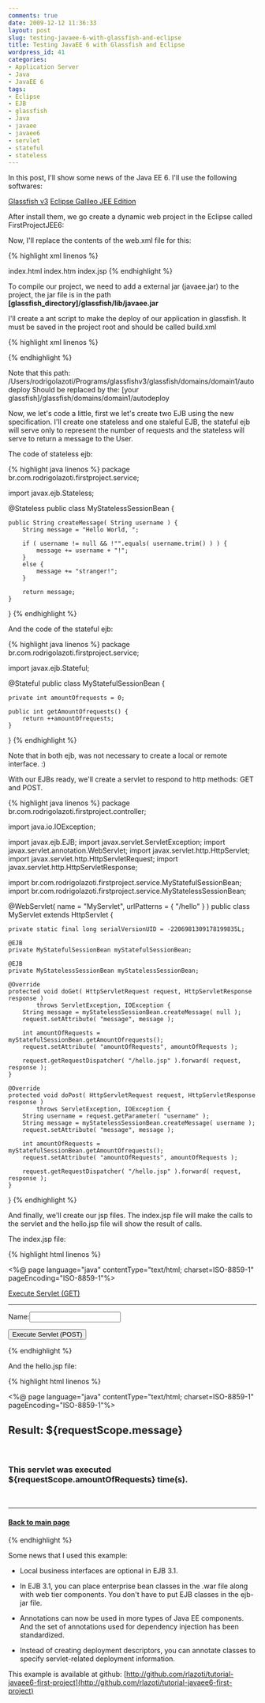 ```yaml
---
comments: true
date: 2009-12-12 11:36:33
layout: post
slug: testing-javaee-6-with-glassfish-and-eclipse
title: Testing JavaEE 6 with Glassfish and Eclipse
wordpress_id: 41
categories:
- Application Server
- Java
- JavaEE 6
tags:
- Eclipse
- EJB
- glassfish
- Java
- javaee
- javaee6
- servlet
- stateful
- stateless
---
```


In this post, I'll show some news of the Java EE 6.
I'll use the following softwares:

[Glassfish v3](http://java.sun.com/javaee/downloads/index.jsp)
[ Eclipse Galileo JEE Edition](www.eclipse.org/)

After install them, we go create a dynamic web project in the Eclipse called FirstProjectJEE6:

Now, I'll replace the contents of the web.xml file for this:

{% highlight xml linenos %}
<?xml version="1.0" encoding="UTF-8"?>
<web-app xmlns="http://java.sun.com/xml/ns/javaee" xmlns:xsi="http://www.w3.org/2001/XMLSchema-instance"
	xsi:schemaLocation="http://java.sun.com/xml/ns/javaee http://java.sun.com/xml/ns/javaee/web-app_3_0.xsd"
	version="3.0">
	<welcome-file-list>
		<welcome-file>index.html</welcome-file>
		<welcome-file>index.htm</welcome-file>
		<welcome-file>index.jsp</welcome-file>
	</welcome-file-list>
</web-app>
{% endhighlight %}

To compile our project, we need to add a external jar (javaee.jar) to the project, the jar file is in the path **[glassfish_directory]/glassfish/lib/javaee.jar**

I'll create a ant script to make the deploy of our application in glassfish. It must be saved in the project root and should be called build.xml

{% highlight xml linenos %}
<?xml version="1.0" encoding="UTF-8"?>
<project name="FirstProject JavaEE 6" basedir="." default="deploy">
	<property name="warfile" value="FirstProject" />
	<target name="create">
		<war destfile="${warfile}.war" webxml="WebContent/WEB-INF/web.xml" update="true">
			<classes dir="build/classes" />
			<fileset dir="WebContent">
				<exclude name="WEB-INF/web.xml" />
			</fileset>
		</war>
	</target>
	<target name="copy">
		<copy todir="/Users/rodrigolazoti/Programs/glassfishv3/glassfish/domains/domain1/autodeploy" overwrite="true">
			<fileset dir=".">
				<include name="*.war" />
			</fileset>
		</copy>
	</target>
	<target name="deploy">
		<antcall target="create" />
		<antcall target="copy" />
	</target>
</project>
{% endhighlight %}

Note that this path:
/Users/rodrigolazoti/Programs/glassfishv3/glassfish/domains/domain1/autodeploy
Should be replaced by the:
[your glassfish]/glassfish/domains/domain1/autodeploy

Now, we let's code a little, first we let's create two EJB using the new specification.
I'll create one stateless and one staleful EJB, the stateful ejb will serve only to represent the number of requests and the stateless will serve to return a message to the User.

The code of stateless ejb:

{% highlight java linenos %}
package br.com.rodrigolazoti.firstproject.service;

import javax.ejb.Stateless;

@Stateless
public class MyStatelessSessionBean {

	public String createMessage( String username ) {
		String message = "Hello World, ";

		if ( username != null && !"".equals( username.trim() ) ) {
			message += username + "!";
		}
		else {
			message += "stranger!";
		}

		return message;
	}

}
{% endhighlight %}

And the code of the stateful ejb:

{% highlight java linenos %}
package br.com.rodrigolazoti.firstproject.service;

import javax.ejb.Stateful;

@Stateful
public class MyStatefulSessionBean {

	private int amountOfrequests = 0;

	public int getAmountOfrequests() {
		return ++amountOfrequests;
	}

}
{% endhighlight %}

Note that in both ejb, was not necessary to create a local or remote interface. :)

With our EJBs ready, we'll create a servlet to respond to http methods: GET and POST.

{% highlight java linenos %}
package br.com.rodrigolazoti.firstproject.controller;

import java.io.IOException;

import javax.ejb.EJB;
import javax.servlet.ServletException;
import javax.servlet.annotation.WebServlet;
import javax.servlet.http.HttpServlet;
import javax.servlet.http.HttpServletRequest;
import javax.servlet.http.HttpServletResponse;

import br.com.rodrigolazoti.firstproject.service.MyStatefulSessionBean;
import br.com.rodrigolazoti.firstproject.service.MyStatelessSessionBean;

@WebServlet( name = "MyServlet", urlPatterns = { "/hello" } )
public class MyServlet extends HttpServlet {

	private static final long serialVersionUID = -2206981309178199835L;

	@EJB
	private MyStatefulSessionBean myStatefulSessionBean;

	@EJB
	private MyStatelessSessionBean myStatelessSessionBean;

	@Override
	protected void doGet( HttpServletRequest request, HttpServletResponse response )
			throws ServletException, IOException {
		String message = myStatelessSessionBean.createMessage( null );
		request.setAttribute( "message", message );

		int amountOfRequests = myStatefulSessionBean.getAmountOfrequests();
		request.setAttribute( "amountOfRequests", amountOfRequests );

		request.getRequestDispatcher( "/hello.jsp" ).forward( request, response );
	}

	@Override
	protected void doPost( HttpServletRequest request, HttpServletResponse response )
			throws ServletException, IOException {
		String username = request.getParameter( "username" );
		String message = myStatelessSessionBean.createMessage( username );
		request.setAttribute( "message", message );

		int amountOfRequests = myStatefulSessionBean.getAmountOfrequests();
		request.setAttribute( "amountOfRequests", amountOfRequests );

		request.getRequestDispatcher( "/hello.jsp" ).forward( request, response );
	}

}
{% endhighlight %}

And finally, we'll create our jsp files. The index.jsp file will make the calls to the servlet and the hello.jsp file will show the result of calls.

The index.jsp file:

{% highlight html linenos %}
<?xml version="1.0" encoding="ISO-8859-1" ?>
<%@ page language="java" contentType="text/html; charset=ISO-8859-1" pageEncoding="ISO-8859-1"%>
<!DOCTYPE html PUBLIC "-//W3C//DTD XHTML 1.0 Transitional//EN"
  "http://www.w3.org/TR/xhtml1/DTD/xhtml1-transitional.dtd">
<html xmlns="http://www.w3.org/1999/xhtml">
<head>
  <meta http-equiv="Content-Type" content="text/html; charset=ISO-8859-1" />
  <meta name="author" content="Rodrigo Lazoti"/>
  <title>First Java EE 6 Example</title>
</head>
<body>
  <p><a href="hello">Execute Servlet (GET)</a></p>

  <hr width="100%" noshade="noshade"/>

  <form action="hello" method="post">
    <p>Name:<input type="text" name="username"/></p>
    <p><button type="submit">Execute Servlet (POST)</button></p>
  </form>
</body>
</html>
{% endhighlight %}

And the hello.jsp file:

{% highlight html linenos %}
<?xml version="1.0" encoding="ISO-8859-1" ?>
<%@ page language="java" contentType="text/html; charset=ISO-8859-1" pageEncoding="ISO-8859-1"%>
<!DOCTYPE html PUBLIC "-//W3C//DTD XHTML 1.0 Transitional//EN"
  "http://www.w3.org/TR/xhtml1/DTD/xhtml1-transitional.dtd">
<html xmlns="http://www.w3.org/1999/xhtml">
<head>
  <meta http-equiv="Content-Type" content="text/html; charset=ISO-8859-1" />
  <meta name="author" content="Rodrigo Lazoti"/>
  <title>First Java EE 6 Example</title>
</head>
<body>
  <h2>Result: ${requestScope.message}</h2><br/>
  <h3>This servlet was executed ${requestScope.amountOfRequests} time(s).</h3><br/>
  <hr width="100%" noshade="noshade"/>
  <h4><a href="index.jsp">Back to main page</a></h4>
</body>
</html>
{% endhighlight %}

Some news that I used this example:



	
  * Local business interfaces are optional in EJB 3.1.

	
  * In EJB 3.1, you can place enterprise bean classes in the .war file along with web tier components. You don't have to put EJB classes in the ejb-jar file.

	
  * Annotations can now be used in more types of Java EE components. And the set of annotations used for dependency injection has been standardized.

	
  * Instead of creating deployment descriptors, you can annotate classes to specify servlet-related deployment information.


This example is available at github: [http://github.com/rlazoti/tutorial-javaee6-first-project](http://github.com/rlazoti/tutorial-javaee6-first-project)

